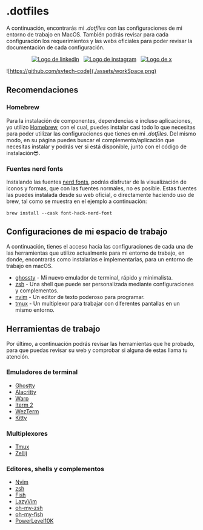# .dotfiles

A continuación, encontrarás mi *.dotfiles* con las configuraciones de mi entorno de trabajo en MacOS. También podrás revisar para cada configuración los requerimientos y las webs oficiales para poder revisar la documentación de cada configuración.

<div align="center">
  <a href="https://www.linkedin.com/in/mario-sandoval-luengo-a059051b6" target="_blank" >
    <img src="https://img.shields.io/badge/LinkedIn-0077B5.svg?logo=linkedIn" alt="Logo de linkedin"></a>
  &nbsp;
  <a href="https://www.instagram.com/svtech_code/" target="_blank" >
    <img src="https://img.shields.io/badge/Follow-E4405F.svg?logo=instagram" alt="Logo de instagram"></a>
  &nbsp;
  <a href="https://x.com/svtech_code" target="_blank" >
    <img src="https://img.shields.io/badge/Follow-black.svg?logo=x" alt="Logo de x"></a>
</div>

![https://github.com/svtech-code](./assets/workSpace.png)



## Recomendaciones
### Homebrew
Para la instalación de componentes, dependencias e incluso aplicaciones, yo utilizo [Homebrew](https://brew.sh), con el cual, puedes instalar casi todo lo que necesitas para poder utilizar las configuraciones que tienes en mi *.dotfiles*.
Del mismo modo, en su página puedes buscar el complemento/aplicación que necesitas instalar y podrás ver si está disponible, junto con el código de instalación😎.

### Fuentes nerd fonts
Instalando las fuentes [nerd fonts](https://www.nerdfonts.com), podrás disfrutar de la visualización de iconos y formas, que con las fuentes normales, no es posible. Estas fuentes las puedes instalada desde su web oficial, o directamente haciendo uso de brew, tal como se muestra en el ejemplo a continuación:
```
brew install --cask font-hack-nerd-font
```


## Configuraciones de mi espacio de trabajo
A continuación, tienes el acceso hacia las configuraciones de cada una de las herramientas que utilizo actualmente para mi entorno de trabajo, en donde, encontrarás como instalarlas e implementarlas, para un entorno de trabajo en macOS.

- [ghossty](https://github.com/svtech-code/.dotfiles/tree/main/ghostty) - Mi nuevo emulador de terminal, rápido y minimalista.
- [zsh](https://github.com/svtech-code/.dotfiles/tree/main/zsh) - Una shell que puede ser personalizada mediante configuraciones y complementos.
- [nvim](https://github.com/svtech-code/.dotfiles/tree/main/nvim) - Un editor de texto poderoso para programar.
- [tmux](https://github.com/svtech-code/.dotfiles/tree/main/tmux) - Un multiplexor para trabajar con diferentes pantallas en un mismo entorno.



## Herramientas de trabajo
Por último, a continuación podrás revisar las herramientas que he probado, para que puedas revisar su web y comprobar si alguna de estas llama tu atención.

### Emuladores de terminal
- [Ghostty](https://ghostty.org)
- [Alacritty](https://alacritty.org)
- [Warp](https://www.warp.dev/e)
- [Iterm 2](https://iterm2.com)
- [WezTerm](https://wezfurlong.org/wezterm/index.html)
- [Kitty](https://sw.kovidgoyal.net/kitty/)

### Multiplexores
- [Tmux](https://github.com/tmux/tmux/wiki)
- [Zellij](https://zellij.dev)

### Editores, shells y complementos
- [Nvim](https://neovim.io)
- [zsh](https://github.com/ohmyzsh/ohmyzsh/wiki/Installing-ZSH)
- [Fish](https://fishshell.com)
- [LazyVim](https://www.lazyvim.org)
- [oh-my-zsh](https://ohmyz.sh)
- [oh-my-fish](https://github.com/oh-my-fish/oh-my-fish)
- [PowerLevel10K](https://github.com/romkatv/powerlevel10k)

